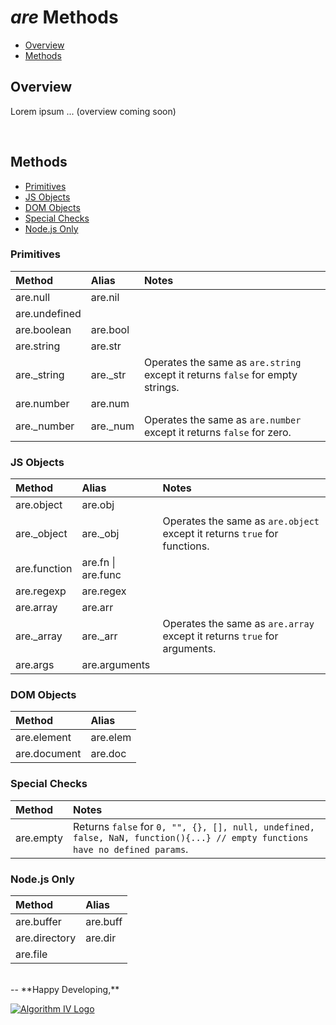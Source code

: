 # _are_ Methods
- [Overview](#overview)
- [Methods](#methods)

<a name="overview"></a>

## Overview
Lorem ipsum ... (overview coming soon)


<a name="methods"></a>
<br />
## Methods
- [Primitives](#methods-primitives)
- [JS Objects](#methods-js-objects)
- [DOM Objects](#methods-dom-objects)
- [Special Checks](#methods-special)
- [Node.js Only](#methods-node)

<a name="methods-primitives"></a>
### Primitives

| Method        | Alias    | Notes       |
| :------------ | :------- | :---------- |
| are.null      | are.nil  |             |
| are.undefined |          |             |
| are.boolean   | are.bool |             |
| are.string    | are.str  |             |
| are._string   | are._str | Operates the same as ``` are.string ``` except it returns ``` false ``` for empty strings. |
| are.number    | are.num  |             |
| are._number   | are._num | Operates the same as ``` are.number ``` except it returns ``` false ``` for zero. |

<a name="methods-js-objects"></a>
### JS Objects

| Method       | Alias     | Notes         |
| :----------- | :-------- | :------------ |
| are.object   | are.obj   |               |
| are._object  | are._obj  | Operates the same as ``` are.object ``` except it returns ``` true ``` for functions. |
| are.function | are.fn &#124; are.func |  |
| are.regexp   | are.regex |               |
| are.array    | are.arr   |               |
| are._array   | are._arr  | Operates the same as ``` are.array ``` except it returns ``` true ``` for arguments. |
| are.args     | are.arguments |           |

<a name="methods-dom-objects"></a>
### DOM Objects

| Method       | Alias    |
| :----------- | :------- |
| are.element  | are.elem |
| are.document | are.doc  |

<a name="methods-special"></a>
### Special Checks

| Method    | Notes   |
| :-------- | :------ |
| are.empty | Returns ``` false ``` for ``` 0, "", {}, [], null, undefined, false, NaN, function(){...} // empty functions have no defined params ```. |

<a name="methods-node"></a>
### Node.js Only

| Method          | Alias    |
| :-------------- | :------- |
| are.buffer      | are.buff |
| are.directory   | are.dir  |
| are.file        |          |


<br />
--
**Happy Developing,**

<a href="http://www.algorithmiv.com/are"><img src="http://www.algorithmiv.com/images/aIV-logo.png" alt="Algorithm IV Logo" /></a>
